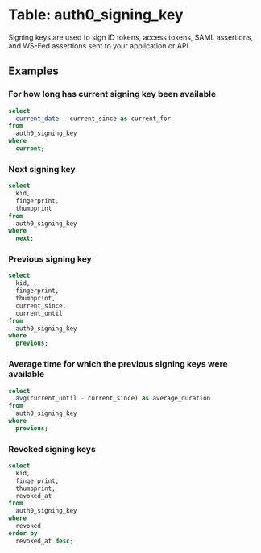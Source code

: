 # Table: auth0_signing_key

Signing keys are used to sign ID tokens, access tokens, SAML assertions, and WS-Fed assertions sent to your application or API.

## Examples

### For how long has current signing key been available

```sql
select
  current_date - current_since as current_for
from
  auth0_signing_key
where
  current;
```

### Next signing key

```sql
select
  kid,
  fingerprint,
  thumbprint
from
  auth0_signing_key
where
  next;
```

### Previous signing key

```sql
select
  kid,
  fingerprint,
  thumbprint,
  current_since,
  current_until
from
  auth0_signing_key
where
  previous;
```

### Average time for which the previous signing keys were available

```sql
select
  avg(current_until - current_since) as average_duration
from
  auth0_signing_key
where
  previous;
```

### Revoked signing keys

```sql
select
  kid,
  fingerprint,
  thumbprint,
  revoked_at
from
  auth0_signing_key
where
  revoked
order by
  revoked_at desc;
```

